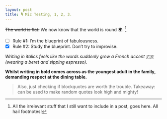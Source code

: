 ```yaml
---
layout: post
title: 🎙️ Mic Testing, 1, 2, 3.
---
```


~~The world is flat.~~ We now know that the world is round 🌍. [^1]

- [ ] Rule #1: I’m the blueprint of fabulousness.
- [x] Rule #2: Study the blueprint. Don’t try to improvise.

_Writing in italics feels like the words suddenly grew a French accent 🇫🇷 (wearing a beret and sipping espresso)._

**Whilst writing in bold comes across as the youngest adult in the family, demanding respect at the dining table.**

> <span class="quote"> Also, just checking if blockquotes are worth the trouble. Takeaway: can be used to make random quotes look high and mighty!</span>

[^1]: All the irrelevant stuff that I still want to include in a post, goes here. All hail footnotes!
